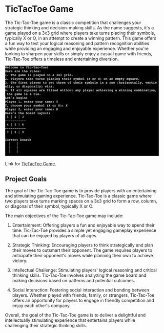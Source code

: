 # TicTacToe Game 

The Tic-Tac-Toe game is a classic competition that challenges your strategic thinking and decision-making skills. As the name suggests, it's a game played on a 3x3 grid where players take turns placing their symbols, typically X or O, in an attempt to create a winning pattern.
This game offers a fun way to test your logical reasoning and pattern recognition abilities while providing an engaging and enjoyable experience. Whether you're looking to sharpen your skills or simply enjoy a casual game with friends, Tic-Tac-Toe offers a timeless and entertaining diversion.

![logo](readme_images/1.png)

Link for [TicTacToe Game](https://pt3-e82d74dd02fb.herokuapp.com/).

## Project Goals

The goal of the Tic-Tac-Toe game is to provide players with an entertaining and stimulating gaming experience. Tic-Tac-Toe is a classic game where two players take turns marking spaces on a 3x3 grid to form a row, column, or diagonal of their symbol, typically X or O.

The main objectives of the Tic-Tac-Toe game may include:

1. Entertainment: Offering players a fun and enjoyable way to spend their time. Tic-Tac-Toe provides a simple yet engaging gameplay experience that can be enjoyed by players of all ages.

2. Strategic Thinking: Encouraging players to think strategically and plan their moves to outsmart their opponent. The game requires players to anticipate their opponent's moves while planning their own to achieve victory.

3. Intellectual Challenge: Stimulating players' logical reasoning and critical thinking skills. Tic-Tac-Toe involves analyzing the game board and making decisions based on patterns and potential outcomes.

4. Social Interaction: Fostering social interaction and bonding between players. Whether played with friends, family, or strangers, Tic-Tac-Toe offers an opportunity for players to engage in friendly competition and enjoy each other's company.

Overall, the goal of the Tic-Tac-Toe game is to deliver a delightful and intellectually stimulating experience that entertains players while challenging their strategic thinking skills.